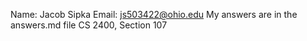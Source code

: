 Name: Jacob Sipka
Email: js503422@ohio.edu
My answers are in the answers.md file
CS 2400, Section 107
